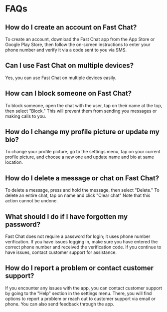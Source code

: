 <h1> FAQs </h1>

<h2> How do I create an account on Fast Chat?</h2>
To create an account, download the Fast Chat app from the App Store or Google Play Store, then follow the on-screen instructions to enter your phone number and verify it via a code sent to you via SMS.

<h2> Can I use Fast Chat on multiple devices? </h2>
Yes, you can use Fast Chat on multiple devices easily.
<h2> How can I block someone on Fast Chat? </h2>
To block someone, open the chat with the user, tap on their name at the top, then select "Block." This will prevent them from sending you messages or making calls to you.
<h2> How do I change my profile picture or update my bio?</h2>
To change your profile picture, go to the settings menu, tap on your current profile picture, and choose a new one and update name and bio at same location.
<h2> How do I delete a message or chat on Fast Chat? </h2>
To delete a message, press and hold the message, then select "Delete." To delete an entire chat, tap on name and click "Clear chat" Note that this action cannot be undone.
<h2> What should I do if I have forgotten my password? </h2>
Fast Chat does not require a password for login; it uses phone number verification. If you have issues logging in, make sure you have entered the correct phone number and received the verification code. If you continue to have issues, contact customer support for assistance.
<h2> How do I report a problem or contact customer support?</h2>
If you encounter any issues with the app, you can contact customer support by going to the "Help" section in the settings menu. There, you will find options to report a problem or reach out to customer support via email or phone. You can also send feedback through the app.
